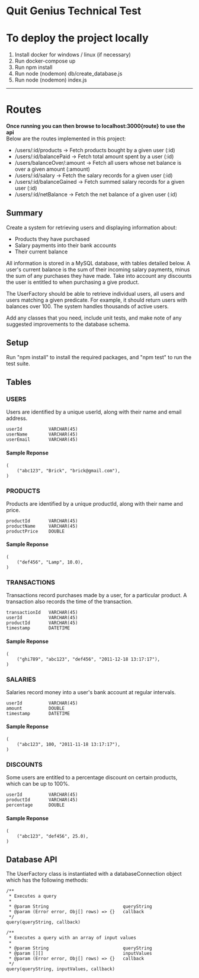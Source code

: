 # Quit Genius Technical Test

# To deploy the project locally
1. Install docker for windows / linux (if necessary)
2. Run docker-compose up
3. Run npm install
4. Run node (nodemon) db/create_database.js
5. Run node (nodemon) index.js

---
# Routes

**Once running you can then browse to localhost:3000{route} to use the api**  
Below are the routes implemented in this project:

- /users/:id/products -> Fetch products bought by a given user (:id)
- /users/:id/balancePaid -> Fetch total amount spent by a user (:id)
- /users/balanceOver/:amount -> Fetch all users whose net balance is over a given amount (:amount)
- /users/:id/salary -> Fetch the salary records for a given user (:id) 
- /users/:id/balanceGained -> Fetch summed salary records for a given user (:id)
- /users/:id/netBalance -> Fetch the net balance of a given user (:id)

## Summary

Create a system for retrieving users and displaying information about:

- Products they have purchased
- Salary payments into their bank accounts
- Their current balance

All information is stored in a MySQL database, with tables detailed below. A user's current balance is the sum of their incoming salary payments, minus the sum of any purchases they have made. Take into account any discounts the user is entitled to when purchasing a give product.

The UserFactory should be able to retrieve individual users, all users and users matching a given predicate. For example, it should return users with balances over 100. The system handles thousands of active users.

Add any classes that you need, include unit tests, and make note of any suggested improvements to the database schema.

## Setup

Run "npm install" to install the required packages, and "npm test" to run the test suite.

## Tables

### USERS

Users are identified by a unique userId, along with their name and email address.

```
userId			VARCHAR(45)
userName		VARCHAR(45)
userEmail		VARCHAR(45)
```

#### Sample Reponse

```
(
	("abc123", "Brick", "brick@gmail.com"),
)
```

### PRODUCTS

Products are identified by a unique productId, along with their name and price.

```
productId		VARCHAR(45)
productName		VARCHAR(45)
productPrice	DOUBLE
```

#### Sample Reponse

```
(
	("def456", "Lamp", 10.0),
)
```

### TRANSACTIONS

Transactions record purchases made by a user, for a particular product. A transaction also records the time of the transaction.

```
transactionId	VARCHAR(45)
userId			VARCHAR(45)
productId		VARCHAR(45)
timestamp		DATETIME
```

#### Sample Reponse

```
(
	("ghi789", "abc123", "def456", "2011-12-18 13:17:17"),
)
```

### SALARIES

Salaries record money into a user's bank account at regular intervals.

```
userId			VARCHAR(45)
amount			DOUBLE
timestamp		DATETIME
```

#### Sample Reponse

```
(
	("abc123", 100, "2011-11-18 13:17:17"),
)
```

### DISCOUNTS

Some users are entitled to a percentage discount on certain products, which can be up to 100%.

```
userId			VARCHAR(45)
productId		VARCHAR(45)
percentage		DOUBLE
```

#### Sample Reponse

```
(
	("abc123", "def456", 25.0),
)
```

## Database API

The UserFactory class is instantiated with a databaseConnection object which has the following methods:

```
/**
 * Executes a query
 *
 * @param String 							queryString
 * @param (Error error, Obj[] rows) => {} 	callback
 */
query(queryString, callback)

/**
 * Executes a query with an array of input values
 *
 * @param String 							queryString
 * @param [][]								inputValues
 * @param (Error error, Obj[] rows) => {} 	callback
 */
query(queryString, inputValues, callback)
```
